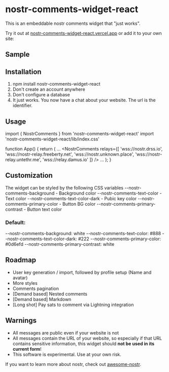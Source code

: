 # nostr-comments-widget-react

This is an embeddable nostr comments widget that "just works".

Try it out at [nostr-comments-widget-react.vercel.app](https://nostr-comments-widget-react.vercel.app/) or add it to your own site:

## Sample

## Installation

1. npm install nostr-comments-widget-react
2. Don't create an account anywhere
3. Don't configure a database
4. It just works. You now have a chat about your website. The url is the identifier.

## Usage
import { NostrComments } from 'nostr-comments-widget-react'
import 'nostr-comments-widget-react/lib/index.css'

function App() {
  return (
    ...
      <NostrComments relays={[
        'wss://nostr.drss.io',
        'wss://nostr-relay.freeberty.net',
        'wss://nostr.unknown.place',
        'wss://nostr-relay.untethr.me',
        'wss://relay.damus.io'
      ]} />
    ...
  );
}

## Customization
The widget can be styled by the following CSS variables
  --nostr-comments-background - Background color
  --nostr-comments-text-color - Text color
  --nostr-comments-text-color-dark - Pubic key color
  --nostr-comments-primary-color - Button BG color
  --nostr-comments-primary-contrast - Button text color

### Default:
  --nostr-comments-background: white
  --nostr-comments-text-color: #888
  --nostr-comments-text-color-dark: #222
  --nostr-comments-primary-color: #0d6efd
  --nostr-comments-primary-contrast: white
  
## Roadmap
 - User key generation / import, followed by profile setup (Name and avatar)
 - More styles
 - Comments pagination
 - [Demand based] Nested comments
 - [Demand based] Markdown
 - [Long shot] Pay sats to comment via Lightning integration

## Warnings
* All messages are public even if your website is not
* All messages contain the URL of your website, so especially if that URL contains sensitive information, this widget should **not be used in its current form**!
* This software is experimental. Use at your own risk.

If you want to learn more about nostr, check out [awesome-nostr](https://github.com/aljazceru/awesome-nostr).
